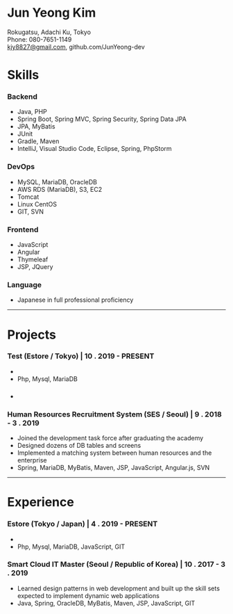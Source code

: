 # Jun Yeong Kim

Rokugatsu, Adachi Ku, Tokyo  
Phone: 080-7651-1149   
kjy8827@gmail.com, github.com/JunYeong-dev

# Skills
### Backend
* Java, PHP
* Spring Boot, Spring MVC, Spring Security, Spring Data JPA
* JPA, MyBatis
* JUnit
* Gradle, Maven
* IntelliJ, Visual Studio Code, Eclipse, Spring, PhpStorm

### DevOps
* MySQL, MariaDB, OracleDB
* AWS RDS (MariaDB), S3, EC2
* Tomcat
* Linux CentOS
* GIT, SVN

### Frontend
* JavaScript
* Angular
* Thymeleaf
* JSP, JQuery

### Language
* Japanese in full professional proficiency

---

# Projects
### Test (Estore / Tokyo) | 10 . 2019 - PRESENT
* 
* Php, Mysql, MariaDB

### 
*

### Human Resources Recruitment System (SES / Seoul) | 9 . 2018 - 3 . 2019
* Joined the development task force after graduating the academy
* Designed dozens of DB tables and screens
* Implemented a matching system between human resources and the enterprise 
* Spring, MariaDB, MyBatis, Maven, JSP, JavaScript, Angular.js, SVN

---

# Experience
### Estore (Tokyo / Japan) | 4 . 2019 - PRESENT  
* 
* Php, Mysql, MariaDB, JavaScript, GIT

### Smart Cloud IT Master (Seoul / Republic of Korea) | 10 . 2017 - 3 . 2019 
* Learned design patterns in web development and built up the skill sets expected to implement dynamic web applications 
* Java, Spring, OracleDB, MyBatis, Maven, JSP, JavaScript, GIT

